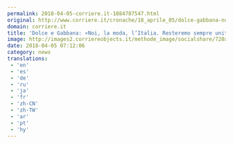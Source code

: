 ```yaml
---
permalink: 2018-04-05-corriere.it-1084787547.html
original: http://www.corriere.it/cronache/18_aprile_05/dolce-gabbana-noi-moda-l-italia-resteremo-sempre-uniti-intervista-bd70772e-383c-11e8-8e5f-085098492e12.shtml
domain: corriere.it
title: 'Dolce e Gabbana: «Noi, la moda, l’Italia. Resteremo sempre uniti»'
image: http://images2.corriereobjects.it/methode_image/socialshare/720aefb2-3841-11e8-8e5f-085098492e12.jpg
date: 2018-04-05 07:12:06
category: news
translations: 
 - 'en'
 - 'es'
 - 'de'
 - 'ru'
 - 'ja'
 - 'fr'
 - 'zh-CN'
 - 'zh-TW'
 - 'ar'
 - 'pt'
 - 'hy'
---
```



